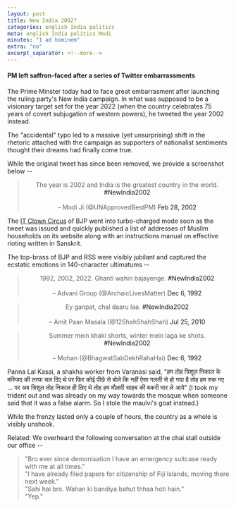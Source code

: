 ```yaml
---
layout: post
title: New India 2002?
categories: english India politics
meta: english India politics Modi
minutes: "1 ad hominem"
extra: "no"
excerpt_separator: <!--more-->
---
```

#### PM left saffron-faced after a series of Twitter embarrassments

The Prime Minster today had to face great embarrasment after launching the ruling party's New India campaign. In what was supposed to be a visionary target set for the year 2022 (when the country celebrates 75 years of covert subjugation of western powers), he tweeted the year 2002 instead. 

The "accidental" typo led to a massive (yet unsurprising) shift in the rhetoric attached with the campaign as supporters of nationalist sentiments thought their dreams had finally come true.

<!--more-->

While the original tweet has since been removed, we provide a screenshot below --

<center>
<blockquote class="twitter-tweet"> 
The year is 2002 and India is the greatest country in the world. <a>#NewIndia2002</a><br>
<br>
&ndash; Modi Ji (@UNApprovedBestPM) <a>Feb 28, 2002</a>
</blockquote>
</center>

The <a href="http://www.bjpitcell.org/" title="Not related to Stephen King. But equally scary.">IT Clown Circus</a> of BJP went into turbo-charged mode soon as the tweet was issued and quickly published a list of addresses of Muslim households on its website along with an instructions manual on effective rioting written in Sanskrit.

The top-brass of BJP and RSS were visibly jubilant and captured the ecstatic emotions in 140-character ultimatums --
<center>
<blockquote class="twitter-tweet"> 
1992, 2002, 2022. Ghanti wahin bajayenge. <a>#NewIndia2002</a><br>
<br>
&ndash; Advani Group (@ArchaicLivesMatter) <a>Dec 6, 1992</a>
</blockquote>

<blockquote class="twitter-tweet"> 
Ey ganpat, chal daaru laa. <a>#NewIndia2002</a><br>
<br>
&ndash; Amit Paan Masala (@12ShahShahShah) <a>Jul 25, 2010</a>
</blockquote>

<blockquote class="twitter-tweet"> 
Summer mein khaki shorts, winter mein laga ke shots. <a>#NewIndia2002</a><br>
<br>
&ndash; Mohan (@BhagwatSabDekhRahaHai) <a>Dec 6, 1992</a>
</blockquote>
</center>

<p> Panna Lal Kasai, a shakha worker from Varanasi said, "हम तोह त्रिशूल निकाल के मस्जिद की तरफ चल दिए थे पर फिर कोई पीछे से बोले कि नहीं ऐसा गलती से हो गया है तोह हम रुक गए ... पर अब त्रिशूल तोह निकाल ही लिए थे तोह हम मौलवी साहब की बकरी मार ले आये" (I took my trident out and was already on my way towards the mosque when someone said that it was a false alarm. So I stole the maulvi's goat instead.) </p>

While the frenzy lasted only a couple of hours, the country as a whole is visibly unshook. 

Related: We overheard the following conversation at the chai stall outside our office -- 

<blockquote>
"Bro ever since demonisation I have an emergency suitcase ready with me at all times." <br>
"I have already filed papers for citizenship of Fiji Islands, moving there next week." <br>
"Sahi hai bro. Wahan ki bandiya bahut thhaa hoti hain." <br>
"Yep."
</blockquote>
